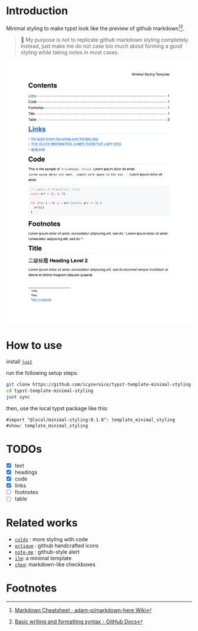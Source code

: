 # Introduction

Minimal styling to make typst look like the preview of github markdown[^1][^2].

> 🎯 My purpose is not to replicate github markdown styling completely. Instead, just make me do not case too much about forming a good styling while taking notes in most cases.

![preview](thumbnail.png)

# How to use
install [`just`](https://github.com/casey/just)

run the following setup steps:
```sh
git clone https://github.com/icyzeroice/typst-template-minimal-styling
cd typst-template-minimal-styling
just sync
```

then, use the local typst package like this:
```typst
#import "@local/minimal-styling:0.1.0": template_minimal_styling
#show: template_minimal_styling
```

# TODOs

- [x] text
- [x] headings
- [x] code
- [x] links
- [ ] footnotes
- [ ] table

# Related works

- [`coldy`](https://typst.app/universe/package/codly) : more styling with code
- [`octique`](https://typst.app/universe/package/octique) : github handcrafted icons
- [`note-me`](https://typst.app/universe/package/note-me) : github-style alert
- [`ilm`](https://typst.app/universe/package/ilm/): a minimal template
- [`cheq`](https://typst.app/universe/package/cheq): markdown-like checkboxes

# Footnotes

[^1]: [Markdown Cheatsheet · adam-p/markdown-here Wiki](https://github.com/adam-p/markdown-here/wiki/Markdown-Cheatsheet)

[^2]: [Basic writing and formatting syntax - GitHub Docs](https://docs.github.com/en/get-started/writing-on-github/getting-started-with-writing-and-formatting-on-github/basic-writing-and-formatting-syntax)
